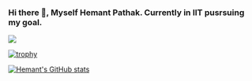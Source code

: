 ### Hi there 👋, Myself Hemant Pathak. Currently in IIT pusrsuing my goal.

![](https://komarev.com/ghpvc/?username=hemant030406&color=blueviolet&style=plastic&label=PROFILE+VIEWS)


[![trophy](https://github-profile-trophy.vercel.app/?username=hemant030406&theme=matrix&rank=AA,S,A,B)](https://github.com/ryo-ma/github-profile-trophy)

<!-- ![C++](https://github.com/devicons/devicon/blob/master/icons/cplusplus/cplusplus-original.svg)
![python](https://github.com/devicons/devicon/blob/master/icons/python/python-original.svg)
-->

[![Hemant's GitHub stats](https://github-readme-stats.vercel.app/api?username=hemant030406)](https://github.com/anuraghazra/github-readme-stats&show_icons=true&theme=radical)

<!--
**hemant030406/hemant030406** is a ✨ _special_ ✨ repository because its `README.md` (this file) appears on your GitHub profile.

Here are some ideas to get you started:

- 🔭 I’m currently working on ...
- 🌱 I’m currently learning ...
- 👯 I’m looking to collaborate on ...
- 🤔 I’m looking for help with ...
- 💬 Ask me about ...
- 📫 How to reach me: ...
- 😄 Pronouns: ...
- ⚡ Fun fact: ...
-->
